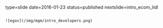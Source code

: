 type=slide
date=2016-01-23
status=published
nextslide=intro_ecom_lidl
~~~~~~

![egov](/img/mgm/intro_developers.png)